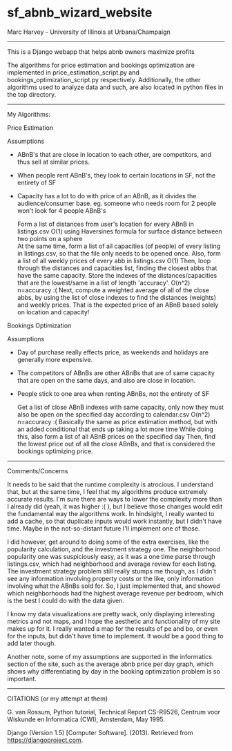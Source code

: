 # sf_abnb_wizard_website

Marc Harvey - University of Illinois at Urbana/Champaign

---------------------------------------------------------------------------------------------------------------------------------------

This is a Django webapp that helps abnb owners maximize profits

The algorithms for price estimation and bookings optimization are implemented in price_estimation_script.py and bookings_optimization_script.py respectively. Additionally, the other algorithms used to analyze data and such, are also located in python files in the top directory.

---------------------------------------------------------------------------------------------------------------------------------------

My Algorithms:



Price Estimation

Assumptions

- ABnB's that are close in location to each other, are competitors, and thus sell at similar prices.

- When people rent ABnB's, they look to certain locations in SF, not the entirety of SF

- Capacity has a lot to do with price of an ABnB, as it divides the audience/consumer base. eg. someone who needs room for 2 people won't look for 4 people ABnB's

    Form a list of distances from user's location for every ABnB in listings.csv O(1)
        using Haversines formula for surface distance between two points on a sphere  
    At the same time, form a list of all capacities (of people) of every listing in listings.csv, so that the file only needs to be opened once. Also, form a list of all weekly prices of every abb in listings.csv O(1)
    Then, loop through the distances and capacities list, finding the closest abbs that have the same capacity.  Store the indexes of the distances/capacities that are the lowest/same in a list of length 'accuracy'. O(n^2) n=accuracy :(
    Next,  compute a weighted average of all of the close abbs, by using the list of close indexes to find the distances (weights) and weekly prices.
    That is the expected price of an ABnB based solely on location and capacity!



Bookings Optimization

Assumptions

- Day of purchase really effects price, as weekends and holidays are generally more expensive.

- The competitors of ABnBs are other ABnBs that are of same capacity that are open on the same days, and also are close in location.

- People stick to one area when renting ABnBs, not the entirety of SF


    Get a list of close ABnB indexes with same capacity, only now they must also be open on the specified day according to calendar.csv O(n^2) n=accuracy :(  Basically the same as price estimation method, but with an added conditional that ends up taking a lot more time
        While doing this, also form a list of all ABnB prices on the specified day
     Then, find the lowest price out of all the close ABnBs, and that is considered the bookings optimizing price.

---------------------------------------------------------------------------------------------------------------------------------------

Comments/Concerns

It needs to be said that the runtime complexity is atrocious. I understand that, but at the same time, I feel that my algorithms produce extremely accurate results. I'm sure there are ways to lower the complexity more than I already did (yeah, it was higher :( ), but I believe those changes would edit the fundamental way the algorithms work. In hindsight, I really wanted to add a cache, so that duplicate inputs would work instantly, but I didn't have time. Maybe in the not-so-distant future I'll implement one of those. 

I did however,  get around to doing some of the extra exercises, like the popularity calculation, and the investment strategy one. The neighborhood popularity one was suspiciously easy, as it was a one time parse through listings.csv, which had neighborhood and average review for each listing. The investment strategy problem still really stumps me though, as I didn't see any information involving property costs or the like, only information involving what the ABnBs sold for. So, I just implemented that, and showed which neighborhoods had the highest average revenue per bedroom, which is the best I could do with the data given.


I know my data visualizations are pretty wack, only displaying interesting metrics and not maps, and I hope the aesthetic and functionality of my site makes up for it. I really wanted a map for the results of pe and bo, or even for the inputs, but didn't have time to implement. It would be a good thing to add later though.

Another note, some of my assumptions are supported in the informatics section of the site, such as the average abnb price per day graph, which shows why differentiating by day in the booking optimization problem is so important.

---------------------------------------------------------------------------------------------------------------------------------------

CITATIONS (or my attempt at them)

G. van Rossum, Python tutorial, Technical Report CS-R9526, Centrum voor Wiskunde en Informatica (CWI), Amsterdam, May 1995.

Django (Version 1.5) [Computer Software]. (2013). Retrieved from https://djangoproject.com.


